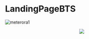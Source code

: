 # LandingPageBTS
 
![meterora1](https://github.com/kleberlucas20014/LandingPage-Meteora/assets/117679545/8745931e-32e2-4b45-9ac7-0119f426d87f)
<div align="center">
 <img src="https://github.com/kleberlucas20014/LandingPage-Meteora/assets/117679545/6a8a5f49-91c4-4225-a4da-62fdab19c078">
 </div>
